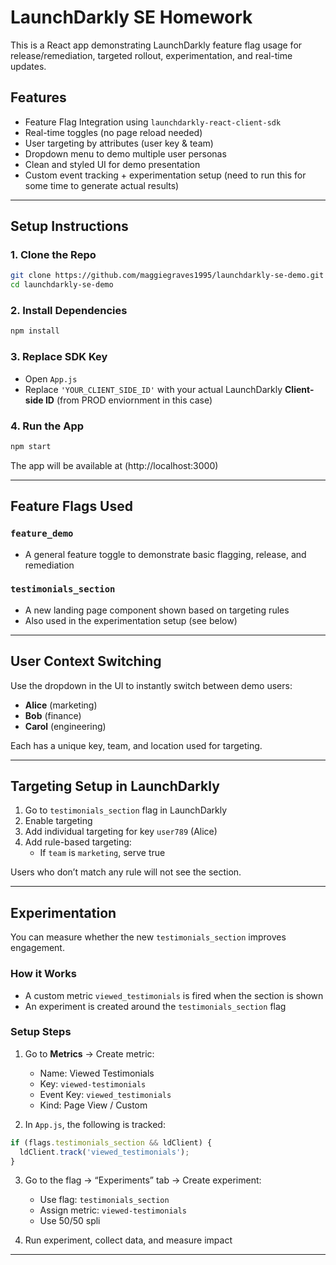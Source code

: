 # LaunchDarkly SE Homework

This is a React app demonstrating LaunchDarkly feature flag usage for release/remediation, targeted rollout, experimentation, and real-time updates.

## Features

- Feature Flag Integration using `launchdarkly-react-client-sdk`
- Real-time toggles (no page reload needed)
- User targeting by attributes (user key & team)
- Dropdown menu to demo multiple user personas
- Clean and styled UI for demo presentation
- Custom event tracking + experimentation setup (need to run this for some time to generate actual results)

---

## Setup Instructions

### 1. Clone the Repo
```bash
git clone https://github.com/maggiegraves1995/launchdarkly-se-demo.git
cd launchdarkly-se-demo
```

### 2. Install Dependencies
```bash
npm install
```

### 3. Replace SDK Key
- Open `App.js`
- Replace `'YOUR_CLIENT_SIDE_ID'` with your actual LaunchDarkly **Client-side ID** (from PROD enviornment in this case)

### 4. Run the App
```bash
npm start
```
The app will be available at (http://localhost:3000)

---

## Feature Flags Used

### `feature_demo`
- A general feature toggle to demonstrate basic flagging, release, and remediation

### `testimonials_section`
- A new landing page component shown based on targeting rules
- Also used in the experimentation setup (see below)

---

## User Context Switching
Use the dropdown in the UI to instantly switch between demo users:
- **Alice** (marketing)
- **Bob** (finance)
- **Carol** (engineering)

Each has a unique key, team, and location used for targeting.

---

## Targeting Setup in LaunchDarkly

1. Go to `testimonials_section` flag in LaunchDarkly
2. Enable targeting
3. Add individual targeting for key `user789` (Alice)
4. Add rule-based targeting:
   - If `team` is `marketing`, serve true

Users who don’t match any rule will not see the section.

---

## Experimentation

You can measure whether the new `testimonials_section` improves engagement.

### How it Works
- A custom metric `viewed_testimonials` is fired when the section is shown
- An experiment is created around the `testimonials_section` flag

### Setup Steps
1. Go to **Metrics** → Create metric:
   - Name: Viewed Testimonials
   - Key: `viewed-testimonials`
   - Event Key: `viewed_testimonials`
   - Kind: Page View / Custom

2. In `App.js`, the following is tracked:
```js
if (flags.testimonials_section && ldClient) {
  ldClient.track('viewed_testimonials');
}
```

3. Go to the flag → “Experiments” tab → Create experiment:
   - Use flag: `testimonials_section`
   - Assign metric: `viewed-testimonials`
   - Use 50/50 spli

4. Run experiment, collect data, and measure impact

---


